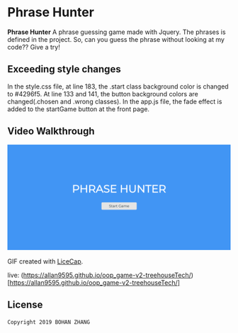 # Phrase Hunter

**Phrase Hunter** 
A phrase guessing game made with Jquery. The phrases is defined in the project. So, can you guess the phrase without looking at my code?? Give a try!

## Exceeding style changes
In the style.css file, at line 183, the .start class background color is changed to #4296f5. At line 133 and 141, the button background colors are changed(.chosen and .wrong classes). In the app.js file, the fade effect is added to the startGame button at the front page.


## Video Walkthrough

<img src='https://github.com/allan9595/oop_game-v2-treehouseTech/blob/master/phrase-hunter.gif' title='Video Walkthrough' width='' alt='Video Walkthrough' />

GIF created with [LiceCap](http://www.cockos.com/licecap/).

live: (https://allan9595.github.io/oop_game-v2-treehouseTech/)[https://allan9595.github.io/oop_game-v2-treehouseTech/]

## License

    Copyright 2019 BOHAN ZHANG
